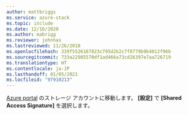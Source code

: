 ```yaml
---
author: mattbriggs
ms.service: azure-stack
ms.topic: include
ms.date: 12/16/2020
ms.author: mabrigg
ms.reviewer: johnhas
ms.lastreviewed: 11/26/2018
ms.openlocfilehash: 339f5526167823c795d2b2c7f8779b9b4012f96b
ms.sourcegitcommit: 733a22985570df1ad466a73cd26397e7aa726719
ms.translationtype: HT
ms.contentlocale: ja-JP
ms.lasthandoff: 01/05/2021
ms.locfileid: "97910213"
---
```

[Azure portal](https://portal.azure.com/) のストレージ アカウントに移動します。 **[設定]** で **[Shared Access Signature]** を選択します。
